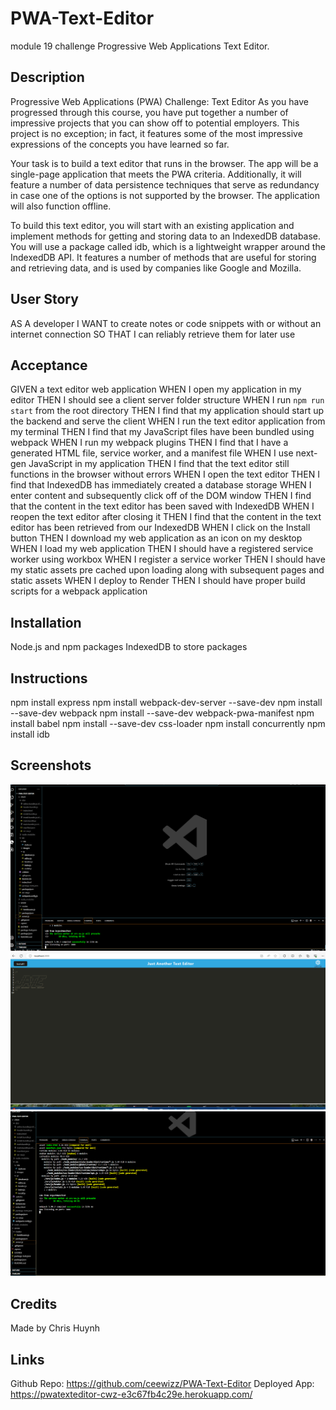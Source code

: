 # PWA-Text-Editor
module 19 challenge Progressive Web Applications Text Editor.


## Description
Progressive Web Applications (PWA) Challenge: Text Editor
As you have progressed through this course, you have put together a number of impressive projects that you can show off to potential employers. This project is no exception; in fact, it features some of the most impressive expressions of the concepts you have learned so far.

Your task is to build a text editor that runs in the browser. The app will be a single-page application that meets the PWA criteria. Additionally, it will feature a number of data persistence techniques that serve as redundancy in case one of the options is not supported by the browser. The application will also function offline.

To build this text editor, you will start with an existing application and implement methods for getting and storing data to an IndexedDB database. You will use a package called idb, which is a lightweight wrapper around the IndexedDB API. It features a number of methods that are useful for storing and retrieving data, and is used by companies like Google and Mozilla.

## User Story
AS A developer
I WANT to create notes or code snippets with or without an internet connection
SO THAT I can reliably retrieve them for later use

## Acceptance 
GIVEN a text editor web application
WHEN I open my application in my editor
THEN I should see a client server folder structure
WHEN I run `npm run start` from the root directory
THEN I find that my application should start up the backend and serve the client
WHEN I run the text editor application from my terminal
THEN I find that my JavaScript files have been bundled using webpack
WHEN I run my webpack plugins
THEN I find that I have a generated HTML file, service worker, and a manifest file
WHEN I use next-gen JavaScript in my application
THEN I find that the text editor still functions in the browser without errors
WHEN I open the text editor
THEN I find that IndexedDB has immediately created a database storage
WHEN I enter content and subsequently click off of the DOM window
THEN I find that the content in the text editor has been saved with IndexedDB
WHEN I reopen the text editor after closing it
THEN I find that the content in the text editor has been retrieved from our IndexedDB
WHEN I click on the Install button
THEN I download my web application as an icon on my desktop
WHEN I load my web application
THEN I should have a registered service worker using workbox
WHEN I register a service worker
THEN I should have my static assets pre cached upon loading along with subsequent pages and static assets
WHEN I deploy to Render
THEN I should have proper build scripts for a webpack application

## Installation 
Node.js and npm packages
IndexedDB to store packages

## Instructions
npm install express
npm install webpack-dev-server --save-dev
npm install --save-dev webpack
npm install --save-dev webpack-pwa-manifest
npm install babel
npm install --save-dev css-loader
npm install concurrently
npm install idb

## Screenshots 

![alt text](<Screenshot 2024-02-29 202409.png>)
 ![alt text](<Screenshot 2024-02-29 202416.png>)
 ![alt text](<Screenshot 2024-02-29 202706.png>)

## Credits
Made by Chris Huynh

## Links
Github Repo: https://github.com/ceewizz/PWA-Text-Editor
Deployed App:  https://pwatexteditor-cwz-e3c67fb4c29e.herokuapp.com/

